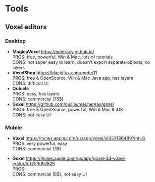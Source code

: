 # Tools

## Voxel editors

### Desktop
- **MagicaVoxel** <https://ephtracy.github.io/>  
  PROS: free, powerful, Win & Mac, lots of tutorials  
  CONS: not super easy to learn, doesn't export separate objects, no layers
- **VoxelShop** <https://blackflux.com/node/11>  
  PROS: free & OpenSource, Win & Mac Java app, has layers  
  CONS: difficult UI
- **Qubicle**  
  PROS: easy, has layers  
  CONS: commercial (75$)
- **Goxel** <https://github.com/guillaumechereau/goxel>  
  PROS: free & OpenSource, powerful, Win & Mac & iOS  
  CONS: not easy UI

### Mobile
- **Voxel** <https://itunes.apple.com/us/app/voxel/id333186489?mt=8>  
  PROS: very powerful, easy  
  CONS: commercial (3$)

- **Goxel** <https://itunes.apple.com/us/app/goxel-3d-voxel-editor/id1259097826>  
  PROS:   
  CONS: commercial (8$), not easy UI

